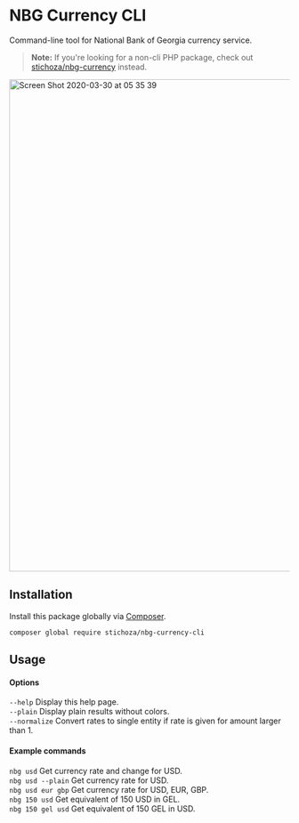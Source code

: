 # NBG Currency CLI

Command-line tool for National Bank of Georgia currency service.

> **Note:** If you're looking for a non-cli PHP package, check out [stichoza/nbg-currency](https://github.com/Stichoza/nbg-currency) instead.

<div style="align: center">
  <img width="885" alt="Screen Shot 2020-03-30 at 05 35 39" src="https://user-images.githubusercontent.com/1139050/77867469-6a02c680-7248-11ea-82a1-b52e2de6a7f1.png">
</div>

## Installation

Install this package globally via [Composer](https://getcomposer.org/).

```
composer global require stichoza/nbg-currency-cli
```

## Usage

#### Options
`--help`           Display this help page.\
`--plain`          Display plain results without colors.\
`--normalize`      Convert rates to single entity if rate is given for amount larger than 1.

#### Example commands
`nbg usd`          Get currency rate and change for USD.\
`nbg usd --plain`  Get currency rate for USD.\
`nbg usd eur gbp`  Get currency rate for USD, EUR, GBP.\
`nbg 150 usd`      Get equivalent of 150 USD in GEL.\
`nbg 150 gel usd`  Get equivalent of 150 GEL in USD.
